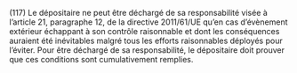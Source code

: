 (117) Le dépositaire ne peut être déchargé de sa responsabilité visée à l’article 21, paragraphe 12, de la directive 2011/61/UE qu’en cas d’évènement extérieur échappant à son contrôle raisonnable et dont les conséquences auraient été inévitables malgré tous les efforts raisonnables déployés pour l’éviter. Pour être déchargé de sa responsabilité, le dépositaire doit prouver que ces conditions sont cumulativement remplies.